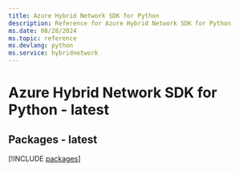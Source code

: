 ```yaml
---
title: Azure Hybrid Network SDK for Python
description: Reference for Azure Hybrid Network SDK for Python
ms.date: 08/28/2024
ms.topic: reference
ms.devlang: python
ms.service: hybridnetwork
---
```

# Azure Hybrid Network SDK for Python - latest
## Packages - latest
[!INCLUDE [packages](hybrid-network-index.md)]
